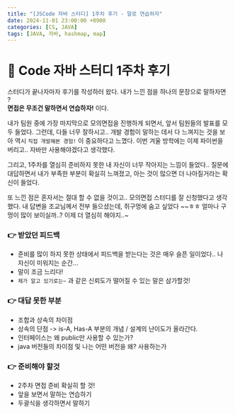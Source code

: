 ```yaml
---
title: "[JSCode 자바 스터디] 1주차 후기 - 말로 연습하자"
date: 2024-11-01 23:00:00 +0900
categories: [CS, JAVA]
tags: [JAVA, 자바, hashmap, map]
---
```


# 📌 Code 자바 스터디 1주차 후기

스터디가 끝나자마자 후기를 작성하러 왔다.
내가 느낀 점을 하나의 문장으로 말하자면 ?  
**면접은 무조건 말하면서 연습하자!** 이다.

내가 팀원 중에 가장 마지막으로 모의면접을 진행하게 되면서, 앞서 팀원들의 발표를 모두 들었다. 그런데, 다들 너무 잘하시고.. 개발 경험이 말하는 데서 다 느껴지는 것을 보아 역시 `직접 개발해본 경험!` 이 중요하다고 느꼈다. 이번 겨울 방학에는 이제 파이썬을 버리고.. 자바만 사용해야겠다고 생각했다.

그리고, 1주차를 열심히 준비하지 못한 내 자신이 너무 작아지는 느낌이 들었다.. 질문에 대답하면서 내가 부족한 부분이 확실히 느껴졌고, 아는 것이 많으면 더 나아질거라는 확신이 들었다.

또 느낀 점은 혼자서는 절대 할 수 없을 것이고.. 모의면접 스터디를 잘 신청했다고 생각했다. 내 답변을 조교님께서 전부 들으셨는데, 쥐구멍에 숨고 싶었다 ~~ㅎㅎ 얼마나 구멍이 많이 보이실까..? 이제 더 열심히 해야지..~

### 👉 받았던 피드백

- 준비를 많이 하지 못한 상태에서 피드백을 받는다는 것은 매우 슬픈 일이었다.. 나 자신이 미워지는 순간...
- 말이 조금 느리다!
- `제가 알고 있기로는~` 과 같은 신뢰도가 떨어질 수 있는 말은 삼가할것!

### 👉 대답 못한 부분

- 조합과 상속의 차이점
- 상속의 단점 -> is-A, Has-A 부분의 개념 / 설계의 난이도가 올라간다.
- 인터페이스는 왜 public만 사용할 수 있는가?
- java 버전들의 차이점 및 나는 어떤 버전을 왜? 사용하는가

### 👉 준비해야 할것

- 2주차 면접 준비 확실히 할 것!
- 앞을 보면서 말하는 연습하기
- 두괄식을 생각하면서 말하기
